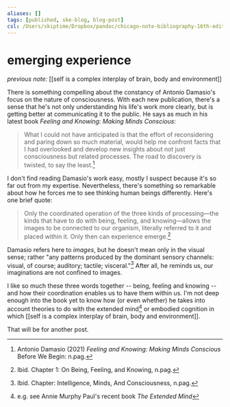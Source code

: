 ```yaml
---
aliases: []
tags: [published, ske-blog, blog-post]
csl: /Users/skiptime/Dropbox/pandoc/chicago-note-bibliography-16th-edition.csl
---
```


# emerging experience

_previous note:_ [[self is a complex interplay of brain, body and environment]]

There is something compelling about the constancy of Antonio Damasio's focus on the nature of consciousness. With each new publication, there's a sense that he's not only understanding his life's work more clearly, but is getting better at communicating it to the public. He says as much in his latest book _Feeling and Knowing: Making Minds Conscious_:

>What I could not have anticipated is that the effort of reconsidering and paring down so much material, would help me confront facts that I had overlooked and develop new insights about not just consciousness but related processes. The road to discovery is twisted, to say the least.[^before]

I don't find reading Damasio's work easy, mostly I suspect because it's so far out from my expertise. Nevertheless, there's something so remarkable about how he forces me to see thinking human beings differently. Here's one brief quote: 

> Only the coordinated operation of the three kinds of processing—the kinds that have to do with being, feeling, and knowing—allows the images to be connected to our organism, literally referred to it and placed within it. Only then can experience emerge.[^1]

Damasio refers here to _images_, but he doesn't mean only in the visual sense; rather "any patterns produced by the dominant sensory channels: visual, of course; auditory; tactile; visceral."[^images] After all, he reminds us,  our imaginations are not confined to images. 

I like so much these three words together -- being, feeling and knowing -- and how their coordination enables us to have them within us. I'm not deep enough into the book yet to know how (or even whether) he takes into account theories to do with the extended mind[^ex] or embodied cognition in which [[self is a complex interplay of brain, body and environment]].

That will be for another post. 


[^before]: Antonio Damasio (2021) _Feeling and Knowing: Making Minds Conscious_ Before We Begin: n.pag.
[^images]: Ibid. Chapter: Intelligence, Minds, And Consciousness, n.pag.
[^1]: Ibid. Chapter 1: On Being, Feeling, and Knowing, n.pag.
[^ex]: e.g. see Annie Murphy Paul's recent book _The Extended Mind_
